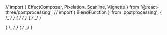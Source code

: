 // import { EffectComposer, Pixelation, Scanline, Vignette } from '@react-three/postprocessing';
// import { BlendFunction } from 'postprocessing';
{
/_ <EffectComposer> _/
}
{
/_ <Pixelation /> _/
}
{
/_ <Scanline /> _/
}

{
/_ <Vignette offset={0.2} darkness={1.3} eskil={false} blendFunction={BlendFunction.NORMAL} /> _/
}
{
/_ </EffectComposer> _/
}
